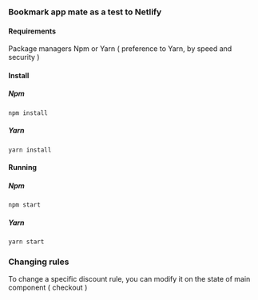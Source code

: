 ### Bookmark app mate as a test to Netlify

#### Requirements
Package managers Npm or Yarn ( preference to Yarn, by speed and security )

#### Install

##### Npm
``
   npm install 
``

##### Yarn
``
   yarn install 
``

#### Running

##### Npm
``
   npm start
``

##### Yarn
``
   yarn start
``

### Changing rules
To change a specific discount rule, you can modify it on the state of main component ( checkout )
